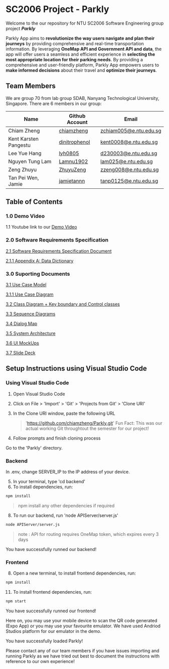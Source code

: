 # SC2006 Project - Parkly
Welcome to the our repository for NTU SC2006 Software Engineering group project **_Parkly_**

Parkly App aims to **revolutionize the way users navigate and plan their journeys** by providing comprehensive and real-time transportation information. By leveraging **OneMap API and Government API and data**, the app will offer users a seamless and efficient experience in **selecting the most appropriate location for their parking needs**. By providing a comprehensive and user-friendly platform, Parkly App empowers users to **make informed decisions** about their travel and **optimize their journeys**.

## Team Members
We are group 70 from lab group SDAB, Nanyang Technological University, Singapore. There are 6 members in our group:

| Name         | Github Account                                  | Email                 |
|--------------|-------------------------------------------------|-----------------------|         
| Chiam Zheng | [chiamzheng](https://github.com/chiamzheng) | [zchiam005@e.ntu.edu.sg](mailto:zchiam005@e.ntu.edu.sg) |
| Kent Karsten Pangestu | [dinitrophenol](https://github.com/dinitrophenol)  | [kent0008@e.ntu.edu.sg](mailto:kent0008@e.ntu.edu.sg) |
| Lee Yue Hang  | [lyh0805](https://github.com/lyh0805)   | [d230003@e.ntu.edu.sg](mailto:d230003@e.ntu.edu.sg)  |
| Nguyen Tung Lam | [Lamnu1902](https://github.com/Lamnu1902)   | [lam025@e.ntu.edu.sg](mailto:lam025@e.ntu.edu.sg)  |
| Zeng Zhuyu | [ZhuyuZeng](https://github.com/ZhuyuZeng)          | [zzeng008@e.ntu.edu.sg](mailto:zzeng008@e.ntu.edu.sg) |
| Tan Pei Wen, Jamie | [jamietannn](https://github.com/jamietannn)   | [tanp0125@e.ntu.edu.sg](mailto:tanp0125@e.ntu.edu.sg)  |

## Table of Contents
### 1.0 Demo Video
1.1 Youtube link to our [Demo Video](https://www.youtube.com/watch?v=GZ4Z2GCu7Ts) 
### 2.0 Software Requirements Specification
[2.1 Software Requirements Specification Document](https://github.com/softwarelab3/2006-SDAB-70/blob/main/lab5/Software%20Requirements%20Specification.pdf)

[2.1.1 Appendix A: Data Dictionary](https://github.com/softwarelab3/2006-SDAB-70/blob/main/lab5/Data%20Dictionary.pdf)

### 3.0 Suporting Documents
[3.1 Use Case Model](https://github.com/softwarelab3/2006-SDAB-70/blob/main/lab5/Use%20Case%20Model.docx.pdf)

   [3.1.1 Use Case Diagram](https://github.com/softwarelab3/2006-SDAB-70/blob/main/lab5/Use%20Case%20Diagram.jpg)

[3.2 Class Diagram + Key boundary and Control classes](https://github.com/softwarelab3/2006-SDAB-70/blob/main/lab5/Class%20Diagram%20%2B%20Key%20boundary%20and%20Control%20classes.jpg)

[3.3 Sequence Diagrams](https://github.com/softwarelab3/2006-SDAB-70/tree/main/lab5/Sequence%20Diagrams)

[3.4 Dialog Map](https://github.com/softwarelab3/2006-SDAB-70/blob/main/lab5/Dialog%20Map.png)

[3.5 System Architecture](https://github.com/softwarelab3/2006-SDAB-70/blob/main/lab5/System%20Architecture.png)

[3.6 UI MockUps](https://github.com/softwarelab3/2006-SDAB-70/tree/main/lab5/UI%20Mockups)

[3.7 Slide Deck](https://github.com/softwarelab3/2006-SDAB-70/blob/main/lab5/Parkly%20Slide%20Deck.pdf)

## Setup Instructions using Visual Studio Code 
### Using Visual Studio Code
1) Open Visual Studio Code

2) Click on File > 'Import' > 'Git' > 'Projects from Git' > 'Clone URI'

3) In the Clone URI window, paste the following URL
   > 'https://github.com/chiamzheng/Parkly.git'
   > Fun Fact: This was our actual working Git throughtout the semester for our project!

4) Follow prompts and finish cloning process

Go to the 'Parkly' directory.

### Backend
In .env, change SERVER_IP to the IP address of your device. 

5) In your terminal, type 'cd backend'
6) To install dependencies, run:
   
```bash
npm install
```

   > npm install any other dependencies if required
8) To run our backend, run 'node APIServer/server.js'

```bash
node APIServer/server.js
```
   
   > note : API for routing requires OneMap token, which expires every 3 days

You have successfully runned our backend!

### Frontend
8) Open a new terminal, to install frontend dependencies, run:

```bash
npm install
```
   
11) To install frontend dependencies, run:

```bash
npm start
```
   
You have successfully runned our frontend!

Here on, you may use your mobile device to scan the QR code generated (Expo App) or you may use your favourite emulator. We have used Andriod Studios platform for our emulator in the demo.

You have successfully loaded Parkly!

Please contact any of our team members if you have issues importing and running Parkly as we have tried out best to document the instructions with reference to our own experience!

